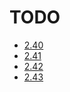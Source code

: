 TODO
====

- [2.40](http://mitpress.mit.edu/sicp/full-text/book/book-Z-H-15.html#%_thm_2.40)
- [2.41](http://mitpress.mit.edu/sicp/full-text/book/book-Z-H-15.html#%_thm_2.41)
- [2.42](http://mitpress.mit.edu/sicp/full-text/book/book-Z-H-15.html#%_thm_2.42)
- [2.43](http://mitpress.mit.edu/sicp/full-text/book/book-Z-H-15.html#%_thm_2.43)

